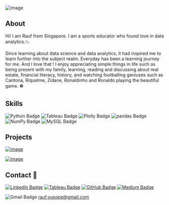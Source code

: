 ![image](https://user-images.githubusercontent.com/96287600/161567628-443c965b-f5d9-4cb4-af92-94b35a7e5dbc.png)

## About 
Hi! I am Rauf from Singapore. I am a sports educator who found love in data analytics.📉 

Since learning about data science and data analytics, it had inspired me to learn further into the subject realm. Everyday has been a learning journey for me. And I love that ! 
I enjoy appreciating simple things in life such as being present with my family,  learning, reading and discussing about real estate, financial literacy, history, and watching footballing geniuses such as Cantona, Riquelme, Zidane, Ronaldinho and Ronaldo playing the beautiful game. ⚽

## Skills

![Python Badge](https://img.shields.io/badge/Python-3776AB?logo=python&logoColor=fff&style=flat) ![Tableau Badge](https://img.shields.io/badge/Tableau-E97627?logo=tableau&logoColor=fff&style=flat) ![Plotly Badge](https://img.shields.io/badge/Plotly-3F4F75?logo=plotly&logoColor=fff&style=flat) ![pandas Badge](https://img.shields.io/badge/pandas-150458?logo=pandas&logoColor=fff&style=flat) ![NumPy Badge](https://img.shields.io/badge/NumPy-013243?logo=numpy&logoColor=fff&style=flat) ![MySQL Badge](https://img.shields.io/badge/MySQL-4479A1?logo=mysql&logoColor=fff&style=flat) 

## Projects
[![image](https://user-images.githubusercontent.com/96287600/159918685-0d6984c9-4690-4cc8-ab62-1a11eb4bab95.png)](https://github.com/abdrauf26/abdul_rauf_repo)

[![image](https://user-images.githubusercontent.com/96287600/161565008-39ba33fc-8194-48a5-a288-751fc89358d8.png)](https://public.tableau.com/app/profile/mohamed.abdul.rauf/viz/HowSengkanghasthenumberofhighestHDBunitssoldinSingaporeusingTableau_/HowSengkanghasthenumberofhighestHDBunitssoldinSingaporeusingTableau_)


## Contact 📧 

[![LinkedIn Badge](https://img.shields.io/badge/LinkedIn-0A66C2?logo=linkedin&logoColor=fff&style=flat)](https://www.linkedin.com/in/abdrauf26/) [![Tableau Badge](https://img.shields.io/badge/Tableau-E97627?logo=tableau&logoColor=fff&style=flat)](https://public.tableau.com/app/profile/mohamed.abdul.rauf) [![GitHub Badge](https://img.shields.io/badge/GitHub-181717?logo=github&logoColor=fff&style=flat)](https://github.com/abdrauf26) [![Medium Badge](https://img.shields.io/badge/Medium-000?logo=medium&logoColor=fff&style=flat)](https://medium.com/@rauf.yusope) 

![Gmail Badge](https://img.shields.io/badge/Gmail-EA4335?logo=gmail&logoColor=fff&style=flat) rauf.yusope@gmail.com  





<!---
abdrauf26/abdrauf26 is a ✨ special ✨ repository because its `README.md` (this file) appears on your GitHub profile.
You can click the Preview link to take a look at your changes.
--->
